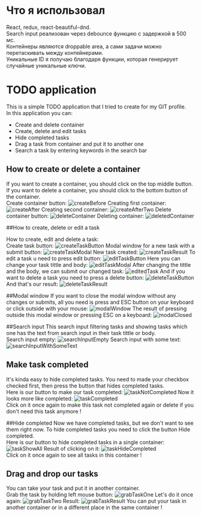 # Что я использовал

React, redux, react-beautiful-dnd.<br/>
Search input реализован через debounce функцию с задержкой в 500 мс.<br/>
Контейнеры являются droppable area, а сами задачи можно перетаскивать между контейнерами.<br/>
Уникальные ID я получаю благодаря функции, которая генерирует случайные уникальные ключи.<br/>

# TODO application

This is a simple TODO application that I tried to create for my GIT profile.<br/>
In this application you can: 
- Create and delete container
- Create, delete and edit tasks
- Hide completed tasks
- Drag a task from container and put it to another one
- Search a task by entering keywords in the search bar

## How to create or delete a container

If you want to create a container, you should click on the top middle button. If you want to delete a container, you should click to the bottom button of the container. <br/>
Create container button:
![createBefore](https://sun1-19.userapi.com/JNRSH9fFSpzeYuUTYs2QXmJ8t0_slhYzFcKHAg/-4-r30FO7xI.jpg)
Creating first container:
![createAfter](https://sun1-89.userapi.com/qAvgZ7lXYnVsn1ZV-pGB8O198T85w6lBEP6jGA/vDNn9USi8iA.jpg)
Creating second container:
![createAfterTwo](https://sun1-99.userapi.com/287NGEfVuuS0VCwjDrhPajSvVR9GvfmFMZSTMA/c6DOt-gjfXE.jpg)
Delete container button:
![deleteContainer](https://sun9-21.userapi.com/dU5Lu1BfKpYNCB1cYKJaEUSklxY0OADUUlXVbQ/9s7XJ8eDj9g.jpg)
Deleting container:
![deletedContainer](https://sun9-32.userapi.com/qAvgZ7lXYnVsn1ZV-pGB8O198T85w6lBEP6jGA/vDNn9USi8iA.jpg)

##How to create, delete or edit a task

How to create, edit and delete a task:<br/>
Create task button:
![createTaskButton](https://sun9-17.userapi.com/CGPz12jOTH0-nYv40ufWApmgxs68JSudxO_vuw/p94Yze8Y8Ro.jpg)
Modal window for a new task with a submit button:
![createTaskModal](https://sun9-22.userapi.com/6A28HH7fmlmx38evOEM816KzFFvtYaDrlnAAcw/HdS6lcGcAYI.jpg)
New task created: 
![createTaskResult](https://sun9-27.userapi.com/Y3RMKIR0S1kK7S9-ehVqFLifWzQmYP661okXuw/zmgJTvemdrE.jpg)
To edit a task u need to press edit button:
![editTaskButton](https://sun9-37.userapi.com/C16YlEVXsCCk8qZJkQiVBoFEPQeKRDEwHNvgYQ/rfxdvxWJjPQ.jpg)
Here you can change your task tittle and body: 
![editTaskModal](https://sun9-40.userapi.com/eRb1ohXGYQQ8bsFdH0WnbYZWnqexdFNAGNIP5g/7DA3TUMMcp0.jpg)
After changing the tittle and the body, we can submit our changed task:
![editedTask](https://sun1-16.userapi.com/hKYmK8YPbzTb6_5-qJmJZUOLcPUf6EsS_29FBg/KfOlIfy0t4w.jpg)
And if you want to delete a task you need to press a delete button:
![deleteTaskButton](https://sun9-72.userapi.com/7rXraIu-vdhtAG-5b7UNwQrjEmH88Aj4ktngYA/zccWZ3Cr4_w.jpg)
And that's our result:
![deleteTaskResult](https://sun9-26.userapi.com/287NGEfVuuS0VCwjDrhPajSvVR9GvfmFMZSTMA/c6DOt-gjfXE.jpg)

##Modal window
If you want to close the modal window without any changes or submits, all you need is press and ESC button 
on your keyboard or click outside with your mouse:
![modalWindow](https://sun9-59.userapi.com/CDMIyk8yTcsiHeMZmzl4UcD9KPlFaW-mfLEnHQ/fArRBGyXICE.jpg)
The result of pressing outside this modal window or pressing ESC on a keyboard:
![modalClosed](https://sun9-26.userapi.com/287NGEfVuuS0VCwjDrhPajSvVR9GvfmFMZSTMA/c6DOt-gjfXE.jpg)

##Search input
This search input filtering tasks and showing tasks which one has the text from search input in their task tittle or body.<br/>
Search input empty:
![searchInputEmpty](https://sun9-52.userapi.com/BO7_Q7FugADVVuIzciC74GOtZXL1kbh4cfT3Tw/UfBTokpUtOQ.jpg)
Search input with some text:
![searchInputWithSomeText](https://sun9-53.userapi.com/zQ5V5dpznAcLM5N1r4L0DYB-Yie7oOpUfDkwbQ/JmxuDJ9tSZs.jpg)

 ## Make task completed
It's kinda easy to hide completed tasks. You need to made your checkbox checked first, 
then press the button that hides completed tasks.<br/>
Here is our button to make our task completed:
![taskNotCompleted](https://sun1-93.userapi.com/jBdbUc44sMWi9WEN5tEbiYsm_gYP5nk1RjW_pQ/yD0Vachs9fc.jpg)
Now it looks more like completed:
![taskCompleted](https://sun9-47.userapi.com/RckABiEAJMptUBgGWC_EPrJfjEoy3JK8VenTOA/lND1qMZPSE8.jpg) <br/>
Click on it once again to make this task not completed again or delete if you don't need this task anymore !

 ##Hide completed
Now we have completed tasks, but we don't want to see them right now. To hide completed tasks 
you need to click the button Hide completed.<br/>
Here is our button to hide completed tasks in a single container:
![taskShowAll](https://sun9-74.userapi.com/nFs-a2cX0O01rP79VQQkC96WV7oprgXv8g5-JA/66MYrD7u6SA.jpg)
Result of clicking on it:
![taskHideCompleted](https://sun9-70.userapi.com/JVq-HLZVu3j5ONf_kFo-hUnaXrnYZEbjo1T5Vg/0A_zPN3lxbY.jpg) <br/>
Click on it once again to see all tasks in this container ! 

## Drag and drop our tasks
You can take your task and put it in another container.<br/>
Grab the task by holding left mouse button:
![grabTaskOne](https://sun9-28.userapi.com/zX_QVMOIeBd4SC_Jn--HSXWPHRmYYmGZZ3PTbA/7sVFWDQMk0U.jpg)
Let's do it once again:
![grabTaskTwo](https://sun9-3.userapi.com/08DCeX16qo0CB-9WzGghVlocS93UwOWjgb7QAg/4KzuusU_8DY.jpg)
Result:
![grabTaskResult](https://sun9-49.userapi.com/xrUftykgd1p_iI8ghjOuw8SRK4SYGijRq1dQ3g/jgbAGAORvD4.jpg)
You can put your task in another container or in a different place in the same container !







